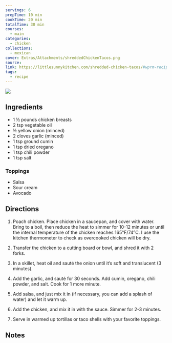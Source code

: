 ```yaml
---
servings: 6
prepTime: 10 min
cookTime: 20 min
totalTime: 30 min
courses:
  - main
categories:
  - chicken
collections:
  - mexican
cover: Extras/Attachments/shreddedChickenTacos.png
source:
link: https://littlesunnykitchen.com/shredded-chicken-tacos/#wprm-recipe-container-46242
tags:
  - recipe
---
```


![](Extras/Attachments/shreddedChickenTacos.png)


## Ingredients

- 1 ½ pounds chicken breasts
- 2 tsp vegetable oil
- ½ yellow onion (minced)
- 2 cloves garlic (minced)
- 1 tsp ground cumin
- 1 tsp dried oregano
- 1 tsp chili powder
- 1 tsp salt

### Toppings

- Salsa
- Sour cream
- Avocado


## Directions

1. Poach chicken. Place chicken in a saucepan, and cover with water. Bring to a boil, then reduce the heat to simmer for 10-12 minutes or until the internal temperature of the chicken reaches 165°F/74°C. I use the kitchen thermometer to check as overcooked chicken will be dry.

2. Transfer the chicken to a cutting board or bowl, and shred it with 2 forks.

3. In a skillet, heat oil and sauté the onion until it’s soft and translucent (3 minutes).

4. Add the garlic, and sauté for 30 seconds. Add cumin, oregano, chili powder, and salt. Cook for 1 more minute.

5. Add salsa, and just mix it in (if necessary, you can add a splash of water) and let it warm up.

6. Add the chicken, and mix it in with the sauce. Simmer for 2-3 minutes.

7. Serve in warmed up tortillas or taco shells with your favorite toppings.


## Notes